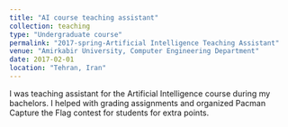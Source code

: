 ```yaml
---
title: "AI course teaching assistant"
collection: teaching
type: "Undergraduate course"
permalink: "2017-spring-Artificial Intelligence Teaching Assistant"
venue: "Amirkabir University, Computer Engineering Department"
date: 2017-02-01
location: "Tehran, Iran"
---
```


I was teaching assistant for the Artificial Intelligence course during my bachelors. I helped with grading assignments and organized Pacman Capture the Flag contest for students for extra points.
